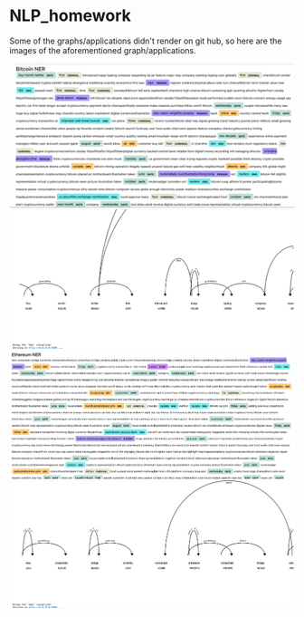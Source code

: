 # NLP_homework

Some of the graphs/applications didn't render on git hub, so here are the images of the aforementioned graph/applications.

![fig-1](images/pic1.png)
![fig-2](images/pic2.png)
![fig-3](images/pic3.png)
![fig-4](images/pic4.png)